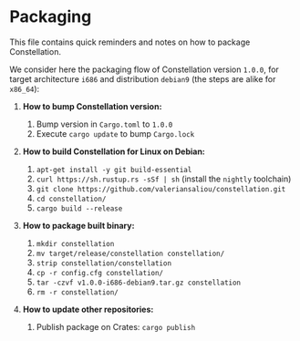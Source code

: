 Packaging
=========

This file contains quick reminders and notes on how to package Constellation.

We consider here the packaging flow of Constellation version `1.0.0`, for target architecture `i686` and distribution `debian9` (the steps are alike for `x86_64`):

1. **How to bump Constellation version:**
    1. Bump version in `Cargo.toml` to `1.0.0`
    2. Execute `cargo update` to bump `Cargo.lock`

2. **How to build Constellation for Linux on Debian:**
    1. `apt-get install -y git build-essential`
    2. `curl https://sh.rustup.rs -sSf | sh` (install the `nightly` toolchain)
    3. `git clone https://github.com/valeriansaliou/constellation.git`
    4. `cd constellation/`
    5. `cargo build --release`

3. **How to package built binary:**
    1. `mkdir constellation`
    2. `mv target/release/constellation constellation/`
    3. `strip constellation/constellation`
    4. `cp -r config.cfg constellation/`
    5. `tar -czvf v1.0.0-i686-debian9.tar.gz constellation`
    6. `rm -r constellation/`

4. **How to update other repositories:**
    1. Publish package on Crates: `cargo publish`
